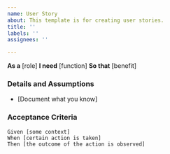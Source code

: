 ```yaml
---
name: User Story
about: This template is for creating user stories.
title: ''
labels: ''
assignees: ''

---
```


**As a** [role]
**I need** [function]
**So that** [benefit]

### Details and Assumptions
* [Document what you know]

### Acceptance Criteria

```gherkin
Given [some context]
When [certain action is taken]
Then [the outcome of the action is observed]
